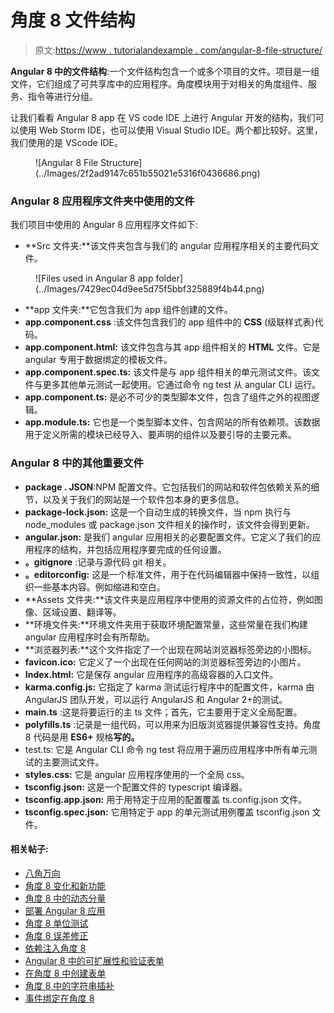 # 角度 8 文件结构

> 原文:[https://www . tutorialandexample . com/angular-8-file-structure/](https://www.tutorialandexample.com/angular-8-file-structure/)

**Angular 8 中的文件结构**:一个文件结构包含一个或多个项目的文件。项目是一组文件，它们组成了可共享库中的应用程序。角度模块用于对相关的角度组件、服务、指令等进行分组。

让我们看看 Angular 8 app 在 VS code IDE 上进行 Angular 开发的结构，我们可以使用 Web Storm IDE，也可以使用 Visual Studio IDE。两个都比较好。这里，我们使用的是 VScode IDE。

<figure class="aligncenter">![Angular 8 File Structure](../Images/2f2ad9147c651b55021e5316f0436686.png)</figure>

### Angular 8 应用程序文件夹中使用的文件

我们项目中使用的 Angular 8 应用程序文件如下:

*   **Src 文件夹:**该文件夹包含与我们的 angular 应用程序相关的主要代码文件。

<figure class="aligncenter">![Files used in Angular 8 app folder](../Images/7429ec04d9ee5d75f5bbf325889f4b44.png)</figure>

*   **app 文件夹:**它包含我们为 app 组件创建的文件。
*   **app.component.css** :该文件包含我们的 app 组件中的 **CSS** (级联样式表)代码。
*   **app.component.html:** 该文件包含与其 app 组件相关的 **HTML** 文件。它是 angular 专用于数据绑定的模板文件。
*   **app.component.spec.ts:** 该文件是与 app 组件相关的单元测试文件。该文件与更多其他单元测试一起使用。它通过命令 ng test 从 angular CLI 运行。
*   **app.component.ts:** 是必不可少的类型脚本文件，包含了组件之外的视图逻辑。
*   **app.module.ts:** 它也是一个类型脚本文件，包含网站的所有依赖项。该数据用于定义所需的模块已经导入、要声明的组件以及要引导的主要元素。

### Angular 8 中的其他重要文件

*   **package . JSON**:NPM 配置文件。它包括我们的网站和软件包依赖关系的细节，以及关于我们的网站是一个软件包本身的更多信息。
*   **package-lock.json:** 这是一个自动生成的转换文件，当 npm 执行与 node_modules 或 package.json 文件相关的操作时，该文件会得到更新。
*   **angular.json:** 是我们 angular 应用相关的必要配置文件。它定义了我们的应用程序的结构，并包括应用程序要完成的任何设置。
*   **。gitignore** :记录与源代码 git 相关。
*   **。editorconfig:** 这是一个标准文件，用于在代码编辑器中保持一致性，以组织一些基本内容。例如缩进和空白。
*   **Assets 文件夹:**该文件夹是应用程序中使用的资源文件的占位符，例如图像、区域设置、翻译等。
*   **环境文件夹:**环境文件夹用于获取环境配置常量，这些常量在我们构建 angular 应用程序时会有所帮助。
*   **浏览器列表:**这个文件指定了一个出现在网站浏览器标签旁边的小图标。
*   **favicon.ico:** 它定义了一个出现在任何网站的浏览器标签旁边的小图片。
*   **Index.html:** 它是保存 angular 应用程序的高级容器的入口文件。
*   **karma.config.js:** 它指定了 karma 测试运行程序中的配置文件，karma 由 AngularJS 团队开发，可以运行 AngularJS 和 Angular 2+的测试。
*   **main.ts** :这是将要运行的主 ts 文件；首先，它主要用于定义全局配置。
*   **polyfills.ts** :记录是一组代码，可以用来为旧版浏览器提供兼容性支持。角度 8 代码是用 **ES6+** 规格**写的。**
*   test.ts: 它是 Angular CLI 命令 ng test 将应用于遍历应用程序中所有单元测试的主要测试文件。
*   **styles.css:** 它是 angular 应用程序使用的一个全局 css。
*   **tsconfig.json:** 这是一个配置文件的 typescript 编译器。
*   **tsconfig.app.json:** 用于用特定于应用的配置覆盖 ts.config.json 文件。
*   **tsconfig.spec.json:** 它用特定于 app 的单元测试用例覆盖 tsconfig.json 文件。

#### 相关帖子:

*   [八角万向](https://www.tutorialandexample.com/angular-8-universal/)
*   [角度 8 变化和新功能](https://www.tutorialandexample.com/angular-8-changes-and-new-features/)
*   [角度 8 中的动态分量](https://www.tutorialandexample.com/dynamic-components-in-angular-8/)
*   [部署 Angular 8 应用](https://www.tutorialandexample.com/deployment-of-an-angular-8-app/)
*   [角度 8 单位测试](https://www.tutorialandexample.com/angular-8-unit-testing/)
*   [角度 8 误差修正](https://www.tutorialandexample.com/angular-8-error-fixing/)
*   [依赖注入角度 8](https://www.tutorialandexample.com/dependency-injection-in-angular-8/)
*   [Angular 8 中的可扩展性和验证表单](https://www.tutorialandexample.com/scalability-and-validation-forms-in-angular-8/)
*   [在角度 8 中创建表单](https://www.tutorialandexample.com/creating-form-in-angular-8/)
*   [角度 8 中的字符串插补](https://www.tutorialandexample.com/string-interpolation-in-angular-8/)
*   [事件绑定在角度 8](https://www.tutorialandexample.com/event-binding-in-angular-8/)